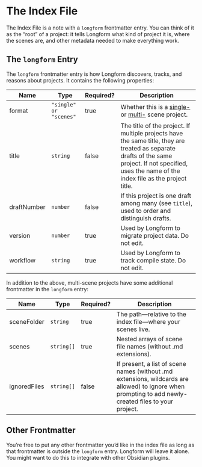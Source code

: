 # The Index File

The Index File is a note with a `longform` frontmatter entry. You can think of it as the “root” of a project: it tells Longform what kind of project it is, where the scenes are, and other metadata needed to make everything work.

## The `longform` Entry

The `longform` frontmatter entry is how Longform discovers, tracks, and reasons about projects. It contains the following properties:

| Name | Type | Required? | Description |
| ---- | ---- | --------- | ----------- |
| format | `"single" or "scenes"` | true | Whether this is a [single-](./SINGLE_SCENE_PROJECTS.md) or [multi-](./MULTIPLE_SCENE_PROJECTS.md) scene project. |
| title | `string` | false | The title of the project. If multiple projects have the same title, they are treated as separate drafts of the same project. If not specified, uses the name of the index file as the project title. |
| draftNumber | `number` | false | If this project is one draft among many (see `title`), used to order and distinguish drafts. |
| version | `number` | true | Used by Longform to migrate project data. Do not edit. |
| workflow | `string` | true | Used by Longform to track compile state. Do not edit. |

In addition to the above, multi-scene projects have some additional frontmatter in the `longform` entry:

| Name | Type | Required? | Description |
| ---- | ---- | --------- | ----------- |
| sceneFolder | `string` | true | The path—relative to the index file—where your scenes live. |
| scenes | `string[]` | true | Nested arrays of scene file names (without .md extensions). |
| ignoredFiles | `string[]` | false | If present, a list of scene names (without .md extensions, wildcards are allowed) to ignore when prompting to add newly-created files to your project. |


## Other Frontmatter

You’re free to put any other frontmatter you’d like in the index file as long as that frontmatter is outside the `longform` entry. Longform will leave it alone. You might want to do this to integrate with other Obsidian plugins.